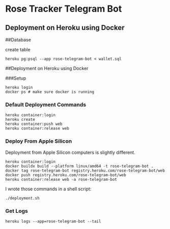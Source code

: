 # Rose Tracker Telegram Bot

## Deployment on Heroku using Docker

##Database

create table
```
heroku pg:psql --app rose-telegram-bot < wallet.sql
```


##Deployment on Heroku using Docker



###Setup
```
heroku login
docker ps # make sure docker is running
```

### Default Deployment Commands
```
heroku container:login
heroku create
heroku container:push web
heroku container:release web
```

### Deploy From Apple Silicon
Deployment from Apple Silicon computers is slightly different.</br>
```
heroku container:login
docker buildx build --platform linux/amd64 -t rose-telegram-bot .
docker tag rose-telegram-bot registry.heroku.com/rose-telegram-bot/web 
docker push registry.heroku.com/rose-telegram-bot/web
heroku container:release web -a rose-telegram-bot
```
I wrote those commands in a shell script:
```
./deployment.sh
```

### Get Logs
```
heroku logs --app=rose-telegram-bot --tail
```
